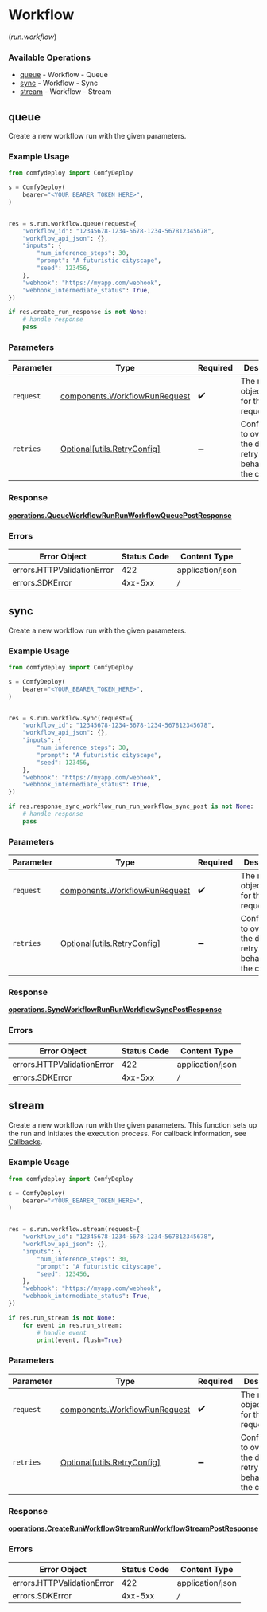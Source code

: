 # Workflow
(*run.workflow*)

### Available Operations

* [queue](#queue) - Workflow - Queue
* [sync](#sync) - Workflow - Sync
* [stream](#stream) - Workflow - Stream

## queue

Create a new workflow run with the given parameters.

### Example Usage

```python
from comfydeploy import ComfyDeploy

s = ComfyDeploy(
    bearer="<YOUR_BEARER_TOKEN_HERE>",
)


res = s.run.workflow.queue(request={
    "workflow_id": "12345678-1234-5678-1234-567812345678",
    "workflow_api_json": {},
    "inputs": {
        "num_inference_steps": 30,
        "prompt": "A futuristic cityscape",
        "seed": 123456,
    },
    "webhook": "https://myapp.com/webhook",
    "webhook_intermediate_status": True,
})

if res.create_run_response is not None:
    # handle response
    pass

```

### Parameters

| Parameter                                                                      | Type                                                                           | Required                                                                       | Description                                                                    |
| ------------------------------------------------------------------------------ | ------------------------------------------------------------------------------ | ------------------------------------------------------------------------------ | ------------------------------------------------------------------------------ |
| `request`                                                                      | [components.WorkflowRunRequest](../../models/components/workflowrunrequest.md) | :heavy_check_mark:                                                             | The request object to use for the request.                                     |
| `retries`                                                                      | [Optional[utils.RetryConfig]](../../models/utils/retryconfig.md)               | :heavy_minus_sign:                                                             | Configuration to override the default retry behavior of the client.            |


### Response

**[operations.QueueWorkflowRunRunWorkflowQueuePostResponse](../../models/operations/queueworkflowrunrunworkflowqueuepostresponse.md)**
### Errors

| Error Object               | Status Code                | Content Type               |
| -------------------------- | -------------------------- | -------------------------- |
| errors.HTTPValidationError | 422                        | application/json           |
| errors.SDKError            | 4xx-5xx                    | */*                        |

## sync

Create a new workflow run with the given parameters.

### Example Usage

```python
from comfydeploy import ComfyDeploy

s = ComfyDeploy(
    bearer="<YOUR_BEARER_TOKEN_HERE>",
)


res = s.run.workflow.sync(request={
    "workflow_id": "12345678-1234-5678-1234-567812345678",
    "workflow_api_json": {},
    "inputs": {
        "num_inference_steps": 30,
        "prompt": "A futuristic cityscape",
        "seed": 123456,
    },
    "webhook": "https://myapp.com/webhook",
    "webhook_intermediate_status": True,
})

if res.response_sync_workflow_run_run_workflow_sync_post is not None:
    # handle response
    pass

```

### Parameters

| Parameter                                                                      | Type                                                                           | Required                                                                       | Description                                                                    |
| ------------------------------------------------------------------------------ | ------------------------------------------------------------------------------ | ------------------------------------------------------------------------------ | ------------------------------------------------------------------------------ |
| `request`                                                                      | [components.WorkflowRunRequest](../../models/components/workflowrunrequest.md) | :heavy_check_mark:                                                             | The request object to use for the request.                                     |
| `retries`                                                                      | [Optional[utils.RetryConfig]](../../models/utils/retryconfig.md)               | :heavy_minus_sign:                                                             | Configuration to override the default retry behavior of the client.            |


### Response

**[operations.SyncWorkflowRunRunWorkflowSyncPostResponse](../../models/operations/syncworkflowrunrunworkflowsyncpostresponse.md)**
### Errors

| Error Object               | Status Code                | Content Type               |
| -------------------------- | -------------------------- | -------------------------- |
| errors.HTTPValidationError | 422                        | application/json           |
| errors.SDKError            | 4xx-5xx                    | */*                        |

## stream

Create a new workflow run with the given parameters. This function sets up the run and initiates the execution process. For callback information, see [Callbacks](#tag/callbacks/POST/\{callback_url\}).

### Example Usage

```python
from comfydeploy import ComfyDeploy

s = ComfyDeploy(
    bearer="<YOUR_BEARER_TOKEN_HERE>",
)


res = s.run.workflow.stream(request={
    "workflow_id": "12345678-1234-5678-1234-567812345678",
    "workflow_api_json": {},
    "inputs": {
        "num_inference_steps": 30,
        "prompt": "A futuristic cityscape",
        "seed": 123456,
    },
    "webhook": "https://myapp.com/webhook",
    "webhook_intermediate_status": True,
})

if res.run_stream is not None:
    for event in res.run_stream:
        # handle event
        print(event, flush=True)

```

### Parameters

| Parameter                                                                      | Type                                                                           | Required                                                                       | Description                                                                    |
| ------------------------------------------------------------------------------ | ------------------------------------------------------------------------------ | ------------------------------------------------------------------------------ | ------------------------------------------------------------------------------ |
| `request`                                                                      | [components.WorkflowRunRequest](../../models/components/workflowrunrequest.md) | :heavy_check_mark:                                                             | The request object to use for the request.                                     |
| `retries`                                                                      | [Optional[utils.RetryConfig]](../../models/utils/retryconfig.md)               | :heavy_minus_sign:                                                             | Configuration to override the default retry behavior of the client.            |


### Response

**[operations.CreateRunWorkflowStreamRunWorkflowStreamPostResponse](../../models/operations/createrunworkflowstreamrunworkflowstreampostresponse.md)**
### Errors

| Error Object               | Status Code                | Content Type               |
| -------------------------- | -------------------------- | -------------------------- |
| errors.HTTPValidationError | 422                        | application/json           |
| errors.SDKError            | 4xx-5xx                    | */*                        |
